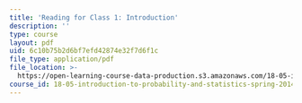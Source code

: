 ```yaml
---
title: 'Reading for Class 1: Introduction'
description: ''
type: course
layout: pdf
uid: 6c10b75b2d6bf7efd42874e32f7d6f1c
file_type: application/pdf
file_location: >-
  https://open-learning-course-data-production.s3.amazonaws.com/18-05-introduction-to-probability-and-statistics-spring-2014/6c10b75b2d6bf7efd42874e32f7d6f1c_MIT18_05S14_class1Counting.pdf
course_id: 18-05-introduction-to-probability-and-statistics-spring-2014
---
```

